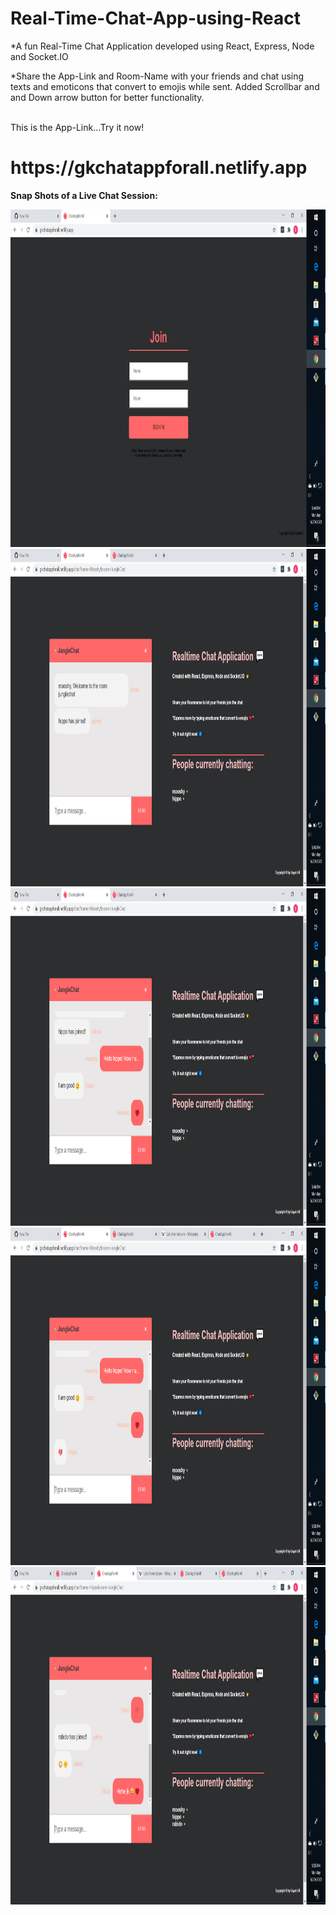 # Real-Time-Chat-App-using-React
*A fun Real-Time Chat Application developed using React, Express, Node and Socket.IO


*Share the App-Link and Room-Name with your friends and chat using texts and emoticons that convert to emojis while sent.
Added Scrollbar and and Down arrow button for better functionality.

 <br>
 This is the App-Link...Try it now!
 <h1>https://gkchatappforall.netlify.app</h1>
 
<b>Snap Shots of a Live Chat Session:<b>


<img src="images/ss1.png" width="960" height="540" >


<img src="images/ss2.png" width="960" height="540" >

<img src="images/ss3.png" width="960" height="540" >

<img src="images/ss4.png" width="960" height="540" >

<img src="images/ss5.png" width="960" height="540" >
